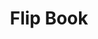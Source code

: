 ---
title: Flip Book
direct_url: https://projects.calebevans.me/flip-book/
category: fun
description: Create flip book-style animations to share with friends!
---